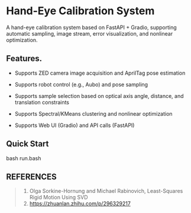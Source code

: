 # Hand-Eye Calibration System

A hand-eye calibration system based on FastAPI + Gradio, supporting automatic sampling, image stream, error visualization, and nonlinear optimization.
## Features.

   - Supports ZED camera image acquisition and AprilTag pose estimation

   - Supports robot control (e.g., Aubo) and pose sampling

   - Supports sample selection based on optical axis angle, distance, and translation constraints

   - Supports Spectral/KMeans clustering and nonlinear optimization

   - Supports Web UI (Gradio) and API calls (FastAPI)

## Quick Start

bash run.bash

## REFERENCES
> 1. Olga Sorkine-Hornung and Michael Rabinovich, Least-Squares Rigid Motion Using SVD
> 2. https://zhuanlan.zhihu.com/p/296329217
